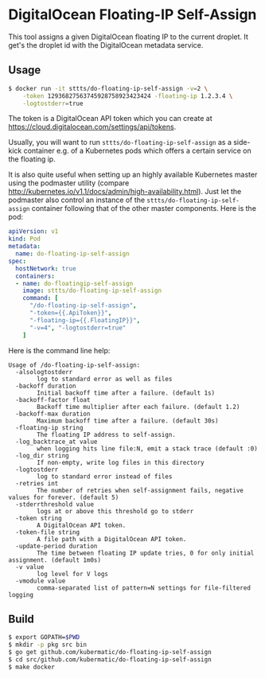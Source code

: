# DigitalOcean Floating-IP Self-Assign

This tool assigns a given DigitalOcean floating IP to the current droplet. It get's the droplet id with the DigitalOcean metadata service.

## Usage

```bash
$ docker run -it sttts/do-floating-ip-self-assign -v=2 \
    -token 12936827563745928758923423424 -floating-ip 1.2.3.4 \
    -logtostderr=true
```

The token is a DigitalOcean API token which you can create at https://cloud.digitalocean.com/settings/api/tokens.

Usually, you will want to run `sttts/do-floating-ip-self-assign` as a side-kick container e.g. of a Kubernetes pods which offers a certain service on the floating ip.

It is also quite useful when setting up an highly available Kubernetes master using the podmaster utility (compare http://kubernetes.io/v1.1/docs/admin/high-availability.html). Just let the podmaster also control an instance of the `sttts/do-floating-ip-self-assign` container following that of the other master components. Here is the pod:

```yaml
apiVersion: v1
kind: Pod
metadata:
  name: do-floating-ip-self-assign
spec:
  hostNetwork: true
  containers:
  - name: do-floatingip-self-assign
    image: sttts/do-floating-ip-self-assign
    command: [
      "/do-floating-ip-self-assign",
      "-token={{.ApiToken}}",
      "-floating-ip={{.FloatingIP}}",
      "-v=4", "-logtostderr=true"
    ]
```

Here is the command line help:

```
Usage of /do-floating-ip-self-assign:
  -alsologtostderr
        log to standard error as well as files
  -backoff duration
        Initial backoff time after a failure. (default 1s)
  -backoff-factor float
        Backoff time multiplier after each failure. (default 1.2)
  -backoff-max duration
        Maximum backoff time after a failure. (default 30s)
  -floating-ip string
        The floating IP address to self-assign.
  -log_backtrace_at value
        when logging hits line file:N, emit a stack trace (default :0)
  -log_dir string
        If non-empty, write log files in this directory
  -logtostderr
        log to standard error instead of files
  -retries int
        The number of retries when self-assignment fails, negative values for forever. (default 5)
  -stderrthreshold value
        logs at or above this threshold go to stderr
  -token string
        A DigitalOcean API token.
  -token-file string
        A file path with a DigitalOcean API token.
  -update-period duration
        The time between floating IP update tries, 0 for only initial assignment. (default 1m0s)
  -v value
        log level for V logs
  -vmodule value
        comma-separated list of pattern=N settings for file-filtered logging
```

## Build

```bash
$ export GOPATH=$PWD
$ mkdir -p pkg src bin
$ go get github.com/kubermatic/do-floating-ip-self-assign
$ cd src/github.com/kubermatic/do-floating-ip-self-assign
$ make docker
```
